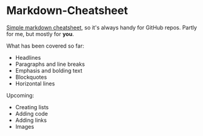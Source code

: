 # Markdown-Cheatsheet
[Simple markdown cheatsheet](https://github.com/javpet/Markdown-Cheatsheet/blob/master/Markdown_Basics.md), so it's always handy for GitHub repos. Partly for me, but mostly for **you**.

What has been covered so far:
- Headlines
- Paragraphs and line breaks
- Emphasis and bolding text
- Blockquotes
- Horizontal lines

Upcoming:
- Creating lists
- Adding code
- Adding links
- Images
